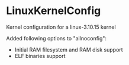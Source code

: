 LinuxKernelConfig
=================

Kernel configuration for a linux-3.10.15 kernel

Added following options to "allnoconfig":
* Initial RAM filesystem and RAM disk support
* ELF binaries support
